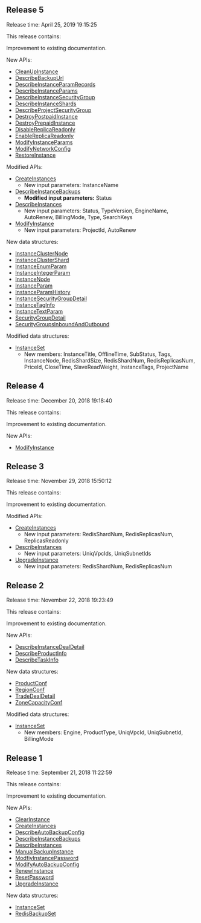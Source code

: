 ﻿## Release 5

Release time: April 25, 2019 19:15:25

This release contains:

Improvement to existing documentation.

New APIs:

* [CleanUpInstance](/document/api/239/34442)
* [DescribeBackupUrl](/document/api/239/34443)
* [DescribeInstanceParamRecords](/document/api/239/34449)
* [DescribeInstanceParams](/document/api/239/34448)
* [DescribeInstanceSecurityGroup](/document/api/239/34447)
* [DescribeInstanceShards](/document/api/239/34441)
* [DescribeProjectSecurityGroup](/document/api/239/34446)
* [DestroyPostpaidInstance](/document/api/239/34440)
* [DestroyPrepaidInstance](/document/api/239/34439)
* [DisableReplicaReadonly](/document/api/239/34438)
* [EnableReplicaReadonly](/document/api/239/34437)
* [ModifyInstanceParams](/document/api/239/34445)
* [ModifyNetworkConfig](/document/api/239/34436)
* [RestoreInstance](/document/api/239/34435)

Modified APIs:

* [CreateInstances](/document/api/239/20026)
	* New input parameters: InstanceName
* [DescribeInstanceBackups](/document/api/239/20011)
	* **Modified input parameters:** Status
* [DescribeInstances](/document/api/239/20018)
	* New input parameters: Status, TypeVersion, EngineName, AutoRenew, BillingMode, Type, SearchKeys
* [ModifyInstance](/document/api/239/31785)
	* New input parameters: ProjectId, AutoRenew
	
New data structures:

* [InstanceClusterNode](/document/api/239/20022#InstanceClusterNode)
* [InstanceClusterShard](/document/api/239/20022#InstanceClusterShard)
* [InstanceEnumParam](/document/api/239/20022#InstanceEnumParam)
* [InstanceIntegerParam](/document/api/239/20022#InstanceIntegerParam)
* [InstanceNode](/document/api/239/20022#InstanceNode)
* [InstanceParam](/document/api/239/20022#InstanceParam)
* [InstanceParamHistory](/document/api/239/20022#InstanceParamHistory)
* [InstanceSecurityGroupDetail](/document/api/239/20022#InstanceSecurityGroupDetail)
* [InstanceTagInfo](/document/api/239/20022#InstanceTagInfo)
* [InstanceTextParam](/document/api/239/20022#InstanceTextParam)
* [SecurityGroupDetail](/document/api/239/20022#SecurityGroupDetail)
* [SecurityGroupsInboundAndOutbound](/document/api/239/20022#SecurityGroupsInboundAndOutbound)

Modified data structures:

* [InstanceSet](/document/api/239/20022#InstanceSet)
	* New members: InstanceTitle, OfflineTime, SubStatus, Tags, InstanceNode, RedisShardSize, RedisShardNum, RedisReplicasNum, PriceId, CloseTime, SlaveReadWeight, InstanceTags, ProjectName

## Release 4

Release time: December 20, 2018 19:18:40

This release contains:

Improvement to existing documentation.

New APIs:

* [ModifyInstance](/document/api/239/31785)

## Release 3

Release time: November 29, 2018 15:50:12

This release contains:

Improvement to existing documentation.

Modified APIs:

* [CreateInstances](/document/api/239/20026)
	* New input parameters: RedisShardNum, RedisReplicasNum, ReplicasReadonly
* [DescribeInstances](/document/api/239/20018)
	* New input parameters: UniqVpcIds, UniqSubnetIds
* [UpgradeInstance](/document/api/239/20013)
	* New input parameters: RedisShardNum, RedisReplicasNum

## Release 2

Release time: November 22, 2018 19:23:49

This release contains:

Improvement to existing documentation.

New APIs:

* [DescribeInstanceDealDetail](/document/api/239/30602)
* [DescribeProductInfo](/document/api/239/30600)
* [DescribeTaskInfo](/document/api/239/30601)

New data structures:

* [ProductConf](/document/api/239/20022#ProductConf)
* [RegionConf](/document/api/239/20022#RegionConf)
* [TradeDealDetail](/document/api/239/20022#TradeDealDetail)
* [ZoneCapacityConf](/document/api/239/20022#ZoneCapacityConf)

Modified data structures:

* [InstanceSet](/document/api/239/20022#InstanceSet)
	* New members: Engine, ProductType, UniqVpcId, UniqSubnetId, BillingMode

## Release 1

Release time: September 21, 2018 11:22:59

This release contains:

Improvement to existing documentation.

New APIs:

* [ClearInstance](/document/api/239/20021)
* [CreateInstances](/document/api/239/20026)
* [DescribeAutoBackupConfig](/document/api/239/20019)
* [DescribeInstanceBackups](/document/api/239/20011)
* [DescribeInstances](/document/api/239/20018)
* [ManualBackupInstance](/document/api/239/20010)
* [ModfiyInstancePassword](/document/api/239/20025)
* [ModifyAutoBackupConfig](/document/api/239/20016)
* [RenewInstance](/document/api/239/20015)
* [ResetPassword](/document/api/239/20014)
* [UpgradeInstance](/document/api/239/20013)

New data structures:

* [InstanceSet](/document/api/239/20022#InstanceSet)
* [RedisBackupSet](/document/api/239/20022#RedisBackupSet)
